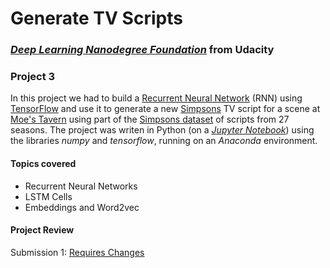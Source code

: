 #  Generate TV Scripts

### [_**Deep Learning Nanodegree Foundation**_](https://www.udacity.com/course/deep-learning-nanodegree-foundation--nd101) from Udacity

### **Project 3**

In this project we had to build a [Recurrent Neural Network](https://en.wikipedia.org/wiki/Recurrent_neural_network) (RNN) using [TensorFlow](https://www.tensorflow.org/) and use it to generate a new [Simpsons](https://en.wikipedia.org/wiki/The_Simpsons) TV script for a scene at [Moe's Tavern](https://simpsonswiki.com/wiki/Moe's_Tavern) using part of the [Simpsons dataset](https://www.kaggle.com/wcukierski/the-simpsons-by-the-data) of scripts from 27 seasons. The project was writen in Python (on a [_Jupyter Notebook_](https://github.com/HaraldoFilho/DLND-tv-script-generation/blob/master/dlnd_tv_script_generation.ipynb)) using the libraries _numpy_ and _tensorflow_, running on an _Anaconda_ environment.

#### Topics covered

- Recurrent Neural Networks
- LSTM Cells
- Embeddings and Word2vec

#### Project Review

Submission 1: [Requires Changes](https://review.udacity.com/#!/reviews/431750/shared)
